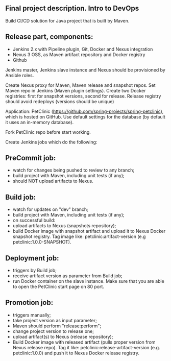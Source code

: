 ## Final project description. Intro to DevOps

Build CI/CD solution for Java project that is built by Maven.

## Release part, components:

- Jenkins 2.x with Pipeline plugin, Git, Docker and Nexus integration
- Nexus 3 OSS, as Maven artifact repository and Docker registry
- Github

Jenkins master, Jenkins slave instance and Nexus should be provisioned by Ansible roles.

Create Nexus proxy for Maven, Maven release and snapshot repos. Set Maven repo in Jenkins (Maven plugin settings). Create two Docker registries: first for snapshot versions, second for release. Release registry should avoid redeploys (versions should be unique)

Application: PetClinic (https://github.com/spring-projects/spring-petclinic), which is hosted on GitHub. Use default settings for the database (by default it uses an in-memory database).  

Fork PetClinic repo before start working.

Create Jenkins jobs which do the following:

## PreCommit job:

- watch for changes being pushed to review to any branch;
- build project with Maven, including unit tests (if any);
- should NOT upload artifacts to Nexus.
 

## Build job:

- watch for updates on "dev" branch;
- build project with Maven, including unit tests (if any);
- on successful build:
- upload artifacts to Nexus (snapshots repository);
- build Docker image with snapshot artifact and upload it to Nexus Docker  snapshot registry. Tag image like: petclinic:artifact-version (e.g petclinic:1.0.0-SNAPSHOT).

## Deployment job:

- triggers by Build job;
- receive artifact version as parameter from Build job;
- run Docker container on the slave instance. Make sure that you are able to open the PetClinic start page on 80 port.

## Promotion job:

- triggers manually;
- take project version as input parameter;
- Maven should perform "release:perform";
- change project version to release one;
- upload artifact(s) to Nexus (release repository);
- Build Docker image with released artifact (pulls proper version from Nexus release repo). Tag it like: petclinic:release-artifact-version (e.g. petclinic:1.0.0) and push it to Nexus Docker release registry.



